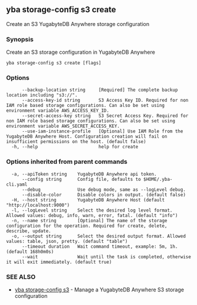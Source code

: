 ## yba storage-config s3 create

Create an S3 YugabyteDB Anywhere storage configuration

### Synopsis

Create an S3 storage configuration in YugabyteDB Anywhere

```
yba storage-config s3 create [flags]
```

### Options

```
      --backup-location string     [Required] The complete backup location including "s3://".
      --access-key-id string       S3 Access Key ID. Required for non IAM role based storage configurations. Can also be set using environment variable AWS_ACCESS_KEY_ID.
      --secret-access-key string   S3 Secret Access Key. Required for non IAM role based storage configurations. Can also be set using environment variable AWS_SECRET_ACCESS_KEY.
      --use-iam-instance-profile   [Optional] Use IAM Role from the YugabyteDB Anywhere Host. Configuration creation will fail on insufficient permissions on the host. (default false)
  -h, --help                       help for create
```

### Options inherited from parent commands

```
  -a, --apiToken string    YugabyteDB Anywhere api token.
      --config string      Config file, defaults to $HOME/.yba-cli.yaml
      --debug              Use debug mode, same as --logLevel debug.
      --disable-color      Disable colors in output. (default false)
  -H, --host string        YugabyteDB Anywhere Host (default "http://localhost:9000")
  -l, --logLevel string    Select the desired log level format. Allowed values: debug, info, warn, error, fatal. (default "info")
  -n, --name string        [Optional] The name of the storage configuration for the operation. Required for create, delete, describe, update.
  -o, --output string      Select the desired output format. Allowed values: table, json, pretty. (default "table")
      --timeout duration   Wait command timeout, example: 5m, 1h. (default 168h0m0s)
      --wait               Wait until the task is completed, otherwise it will exit immediately. (default true)
```

### SEE ALSO

* [yba storage-config s3](yba_storage-config_s3.md)	 - Manage a YugabyteDB Anywhere S3 storage configuration

